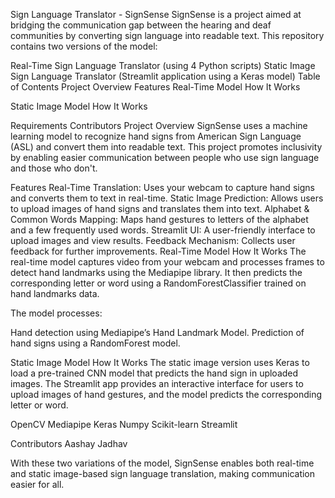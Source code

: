 Sign Language Translator - SignSense
SignSense is a project aimed at bridging the communication gap between the hearing and deaf communities by converting sign language into readable text. This repository contains two versions of the model:

Real-Time Sign Language Translator (using 4 Python scripts)
Static Image Sign Language Translator (Streamlit application using a Keras model)
Table of Contents
Project Overview
Features
Real-Time Model
How It Works

Static Image Model
How It Works

Requirements
Contributors
Project Overview
SignSense uses a machine learning model to recognize hand signs from American Sign Language (ASL) and convert them into readable text. This project promotes inclusivity by enabling easier communication between people who use sign language and those who don't.

Features
Real-Time Translation: Uses your webcam to capture hand signs and converts them to text in real-time.
Static Image Prediction: Allows users to upload images of hand signs and translates them into text.
Alphabet & Common Words Mapping: Maps hand gestures to letters of the alphabet and a few frequently used words.
Streamlit UI: A user-friendly interface to upload images and view results.
Feedback Mechanism: Collects user feedback for further improvements.
Real-Time Model
How It Works
The real-time model captures video from your webcam and processes frames to detect hand landmarks using the Mediapipe library. It then predicts the corresponding letter or word using a RandomForestClassifier trained on hand landmarks data.

The model processes:

Hand detection using Mediapipe’s Hand Landmark Model.
Prediction of hand signs using a RandomForest model.

Static Image Model
How It Works
The static image version uses Keras to load a pre-trained CNN model that predicts the hand sign in uploaded images. The Streamlit app provides an interactive interface for users to upload images of hand gestures, and the model predicts the corresponding letter or word.

OpenCV
Mediapipe
Keras
Numpy
Scikit-learn
Streamlit

Contributors
Aashay Jadhav

With these two variations of the model, SignSense enables both real-time and static image-based sign language translation, making communication easier for all.
